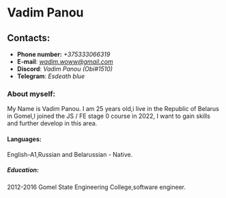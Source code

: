 # Vadim Panou

## **Contacts:**

* **Phone number:** *+375333066319*
* **E-mail**: *wadim.woww@gmail.com* 
* **Discord**: *Vadim Panou (Obi#1510)* 
* **Telegram**: *Esdeath blue* 

### **About myself:**
My Name is Vadim Panou. I am 25 years old,i live in the Republic of Belarus in Gomel,I joined the JS / FE stage 0 course in 2022, I want to gain skills and further develop in this area.

#### **Languages:**
English-A1,Russian and Belarussian - Native.

##### **Education:**
2012-2016 Gomel State Engineering College,software engineer.

